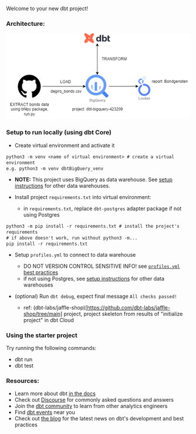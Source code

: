 Welcome to your new dbt project!

### Architecture:

![architecture](https://github.com/artc95/dbtBigQuery/blob/master/drawio_architecture/architecture20240514%2C1540h.png?raw=true)

### Setup to run locally (using dbt Core)
- Create virtual environment and activate it
```
python3 -m venv <name of virtual environment> # create a virtual environment
e.g. python3 -m venv dbtBigQuery_venv
```

- **NOTE:** This project uses BigQuery as data warehouse. See [setup instructions](https://docs.getdbt.com/docs/core/connect-data-platform/bigquery-setup) for other data warehouses.

- Install project `requirements.txt` into virtual environment:
    - in `requirements.txt`, replace `dbt-postgres` adapter package if not using Postgres
```
python3 -m pip install -r requirements.txt # install the project's requirements
# if above doesn't work, run without python3 -m...
pip install -r requirements.txt
```

- Setup `profiles.yml` to connect to data warehouse
    - DO NOT VERSION CONTROL SENSITIVE INFO! see [`profiles.yml` best practices](https://docs.getdbt.com/docs/core/connect-data-platform/connection-profiles)
    - if not using Postgres, see [setup instructions](https://docs.getdbt.com/docs/core/connect-data-platform/postgres-setup) for other data warehouses

- (optional) Run `dbt debug`, expect final message `All checks passed!` 
    - ref: (dbt-labs/jaffle-shop)[https://github.com/dbt-labs/jaffle-shop/tree/main] project, project skeleton from results of "initialize project" in dbt Cloud

### Using the starter project

Try running the following commands:
- dbt run
- dbt test


### Resources:
- Learn more about dbt [in the docs](https://docs.getdbt.com/docs/introduction)
- Check out [Discourse](https://discourse.getdbt.com/) for commonly asked questions and answers
- Join the [dbt community](https://getdbt.com/community) to learn from other analytics engineers
- Find [dbt events](https://events.getdbt.com) near you
- Check out [the blog](https://blog.getdbt.com/) for the latest news on dbt's development and best practices
